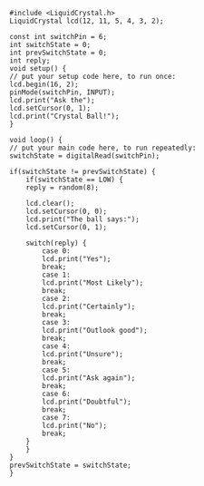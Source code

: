 	#include <LiquidCrystal.h>
	LiquidCrystal lcd(12, 11, 5, 4, 3, 2);
	
	const int switchPin = 6;
	int switchState = 0;
	int prevSwitchState = 0;
	int reply;
	void setup() {
	// put your setup code here, to run once:
	lcd.begin(16, 2);
	pinMode(switchPin, INPUT);
	lcd.print("Ask the");
	lcd.setCursor(0, 1);
	lcd.print("Crystal Ball!");
	}
	
	void loop() {
	// put your main code here, to run repeatedly:
	switchState = digitalRead(switchPin);
	
	if(switchState != prevSwitchState) {
		if(switchState == LOW) {
		reply = random(8);
	
		lcd.clear();
		lcd.setCursor(0, 0);
		lcd.print("The ball says:");
		lcd.setCursor(0, 1);
	
		switch(reply) {
			case 0:
			lcd.print("Yes");
			break;
			case 1:
			lcd.print("Most Likely");
			break;
			case 2:
			lcd.print("Certainly");
			break;
			case 3:
			lcd.print("Outlook good");
			break;
			case 4:
			lcd.print("Unsure");
			break;
			case 5:
			lcd.print("Ask again");
			break;
			case 6:
			lcd.print("Doubtful");
			break;
			case 7:
			lcd.print("No");
			break;
		}
		}
	}
	prevSwitchState = switchState;
	}
